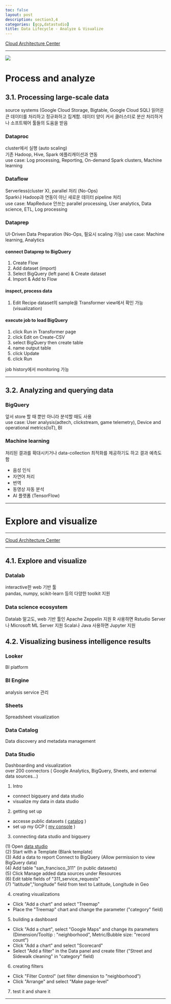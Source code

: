 ```yaml
---
toc: false
layout: post
description: section3,4
categories: [gcp,datastudio]
title: Data Lifecycle - Analyze & Visualize
---
```


[Cloud Architecture Center](https://cloud.google.com/architecture/data-lifecycle-cloud-platform#process_and_analyze)

---

![]({{site.baseurl}}/images/post/data-lifecycle-4.svg)

# Process and analyze

## 3.1. Processing large-scale data
source systems (Google Cloud Storage, Bigtable, Google Cloud SQL) 읽어온 큰 데이터를 처리하고
정규화하고 집계함.
데이터 양이 커서 클러스터로 분산 처리하거나 소프트웨어 툴들의 도움을 받음

### Dataproc
cluster에서 실행 (auto scaling)  
기존 Hadoop, Hive, Spark 에플리캐이션과 연동  
use case: Log processing, Reporting, On-demand Spark clusters, Machine learning  

### Dataflow
Serverless(cluster X), parallel 처리 (No-Ops)  
Spark나 Hadoop과 연동이 아닌 새로운 데이터 pipeline 처리  
use case: MapReduce 안쓰는 parallel processing, User analytics, Data science, ETL, Log processing  

### Dataprep
UI-Driven Data Preparation (No-Ops, 필요시 scaling 가능)
use case: Machine learning, Analytics  

#### connect Dataprep to BigQuery  

1) Create Flow
2) Add dataset (import)
3) Select BigQuery (left pane) & Create dataset
4) Import & Add to Flow

#### inspect, process data

1) Edit Recipe
dataset의 sample을 Transformer view에서 확인 가능 (visualization)  


#### execute job to load BigQuery

1) click Run in Transformer page  
2) click Edit on Create-CSV  
3) select BigQuery then create table  
4) name output table  
5) click Update  
6) click Run  


job history에서 monitoring 가능



---
## 3.2. Analyzing and querying data

### BigQuery
앞서 store 할 때 뿐만 아니라 분석할 때도 사용  
use case: User analysis(adtech, clickstream, game telemetry), Device and operational metrics(IoT), BI


### Machine learning
처리된 결과를 확대시키거나 data-collection 최적화를 제공하기도 하고 결과 예측도 함  

- 음성 인식  
- 자연어 처리  
- 번역  
- 동영상 자동 분석  
- AI 플랫폼 (TensorFlow)  





---
# Explore and visualize

---

[Cloud Architecture Center](https://cloud.google.com/architecture/data-lifecycle-cloud-platform#explore_and_visualize)

---

## 4.1. Explore and visualize

### Datalab
interactive한 web 기반 툴  
pandas, numpy, scikit-learn 등의 다양한 toolkit 지원  


### Data science ecosystem  
Datalab 말고도, web 기반 툴인 Apache Zeppelin 지원
R 사용하면 Rstudio Server나 Microsoft ML Server 지원
Scala나 Java 사용하면 Jupyter 지원


## 4.2. Visualizing business intelligence results

### Looker
BI platform

### BI Engine
analysis service 관리  

### Sheets
Spreadsheet visualization  

### Data Catalog
Data discovery and metadata management  

### Data Studio
Dashboarding and visualization  
over 200 connectors ( Google Analytics, BigQuery, Sheets, and external data sources...)


1) Intro  
- connect bigquery and data studio  
- visualize my data in data studio  


2) getting set up  
- accesse public datasets ( [catalog](http://g.co/cloud/marketplace-datasets) )  
- set up my GCP ( [my console](http://console.cloud.google.com/) )  

3) connecting data studio and bigquery  

(1) Open [data studio](https://datastudio.google.com/ )  
(2) Start with a Template (Blank template)  
(3) Add a data to report Connect to BigQuery (Allow permission to view BigQuery data)  
(4) Add table "san_francisco_311" (in public datasets)   
(5) Click Manage added data sources under Resources  
(6) Edit table fields of "311_service_requests"   
(7) "latitude","longitude" field from text to Latitude, Longitude in Geo  

4) creating visualizations   
  
- Click "Add a chart" and select "Treemap"  
- Place the "Treemap" chart and change the parameter ("category" field)  

5) building a dashboard  

- Click "Add a chart", select "Google Maps" and change its parameters (Dimension/Tooltip : "neighborhood", Metric/Bubble size: "record count")  
- Click "Add a chart" and select "Scorecard"  
- Select "Add a filter" in the Data panel and create filter ("Street and Sidewalk cleaning" in "category" field)  

6) creating filters  
- Click "Filter Control" (set filter dimension to "neighborhood")  
- Click "Arrange" and select "Make page-level"

7) test it and share it


---














